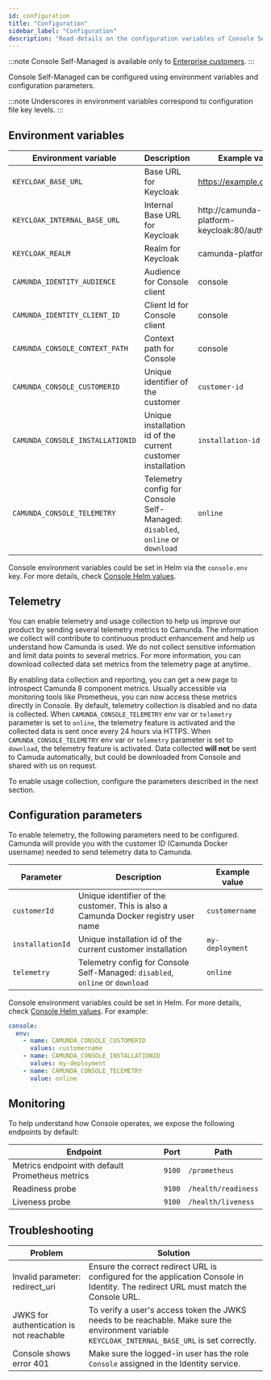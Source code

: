 ```yaml
---
id: configuration
title: "Configuration"
sidebar_label: "Configuration"
description: "Read details on the configuration variables of Console Self-Managed."
---
```


:::note
Console Self-Managed is available only to [Enterprise customers](/reference/licenses.md#console).
:::

Console Self-Managed can be configured using environment variables and configuration parameters.

:::note
Underscores in environment variables correspond to configuration file key levels.
:::

## Environment variables

| Environment variable             | Description                                                                   | Example value                            |
| -------------------------------- | ----------------------------------------------------------------------------- | ---------------------------------------- |
| `KEYCLOAK_BASE_URL`              | Base URL for Keycloak                                                         | https://example.com/auth                 |
| `KEYCLOAK_INTERNAL_BASE_URL`     | Internal Base URL for Keycloak                                                | http://camunda-platform-keycloak:80/auth |
| `KEYCLOAK_REALM`                 | Realm for Keycloak                                                            | camunda-platform                         |
| `CAMUNDA_IDENTITY_AUDIENCE`      | Audience for Console client                                                   | console                                  |
| `CAMUNDA_IDENTITY_CLIENT_ID`     | Client Id for Console client                                                  | console                                  |
| `CAMUNDA_CONSOLE_CONTEXT_PATH`   | Context path for Console                                                      | console                                  |
| `CAMUNDA_CONSOLE_CUSTOMERID`     | Unique identifier of the customer                                             | `customer-id`                            |
| `CAMUNDA_CONSOLE_INSTALLATIONID` | Unique installation id of the current customer installation                   | `installation-id`                        |
| `CAMUNDA_CONSOLE_TELEMETRY`      | Telemetry config for Console Self-Managed: `disabled`, `online` or `download` | `online`                                 |

Console environment variables could be set in Helm via the `console.env` key. For more details, check [Console Helm values](https://artifacthub.io/packages/helm/camunda/camunda-platform#console-parameters).

## Telemetry

You can enable telemetry and usage collection to help us improve our product by sending several telemetry metrics to Camunda. The information we collect will contribute to continuous product enhancement and help us understand how Camunda is used. We do not collect sensitive information and limit data points to several metrics. For more information, you can download collected data set metrics from the telemetry page at anytime.

By enabling data collection and reporting, you can get a new page to introspect Camunda 8 component metrics. Usually accessible via monitoring tools like Prometheus, you can now access these metrics directly in Console. By default, telemetry collection is disabled and no data is collected.
When `CAMUNDA_CONSOLE_TELEMETRY` env var or `telemetry` parameter is set to `online`, the telemetry feature is activated and the collected data is sent once every 24 hours via HTTPS.
When `CAMUNDA_CONSOLE_TELEMETRY` env var or `telemetry` parameter is set to `download`, the telemetry feature is activated. Data collected **will not** be sent to Camuda automatically, but could be downloaded from Console and shared with us on request.

To enable usage collection, configure the parameters described in the next section.

## Configuration parameters

To enable telemetry, the following parameters need to be configured. Camunda will provide you with the customer ID (Camunda Docker username) needed to send telemetry data to Camunda.

| Parameter        | Description                                                                         | Example value   |
| ---------------- | ----------------------------------------------------------------------------------- | --------------- |
| `customerId`     | Unique identifier of the customer. This is also a Camunda Docker registry user name | `customername`  |
| `installationId` | Unique installation id of the current customer installation                         | `my-deployment` |
| `telemetry`      | Telemetry config for Console Self-Managed: `disabled`, `online` or `download`       | `online`        |

Console environment variables could be set in Helm. For more details, check [Console Helm values](https://artifacthub.io/packages/helm/camunda/camunda-platform#console-parameters).
For example:

```yaml
console:
  env:
    - name: CAMUNDA_CONSOLE_CUSTOMERID
      values: customername
    - name: CAMUNDA_CONSOLE_INSTALLATIONID
      values: my-deployment
    - name: CAMUNDA_CONSOLE_TELEMETRY
      value: online
```

## Monitoring

To help understand how Console operates, we expose the following endpoints by default:

| Endpoint                                         | Port   | Path                |
| ------------------------------------------------ | ------ | ------------------- |
| Metrics endpoint with default Prometheus metrics | `9100` | `/prometheus`       |
| Readiness probe                                  | `9100` | `/health/readiness` |
| Liveness probe                                   | `9100` | `/health/liveness`  |

## Troubleshooting

| Problem                                  | Solution                                                                                                                                          |
| ---------------------------------------- | ------------------------------------------------------------------------------------------------------------------------------------------------- |
| Invalid parameter: redirect_uri          | Ensure the correct redirect URL is configured for the application Console in Identity. The redirect URL must match the Console URL.               |
| JWKS for authentication is not reachable | To verify a user's access token the JWKS needs to be reachable. Make sure the environment variable `KEYCLOAK_INTERNAL_BASE_URL` is set correctly. |
| Console shows error 401                  | Make sure the logged-in user has the role `Console` assigned in the Identity service.                                                             |
